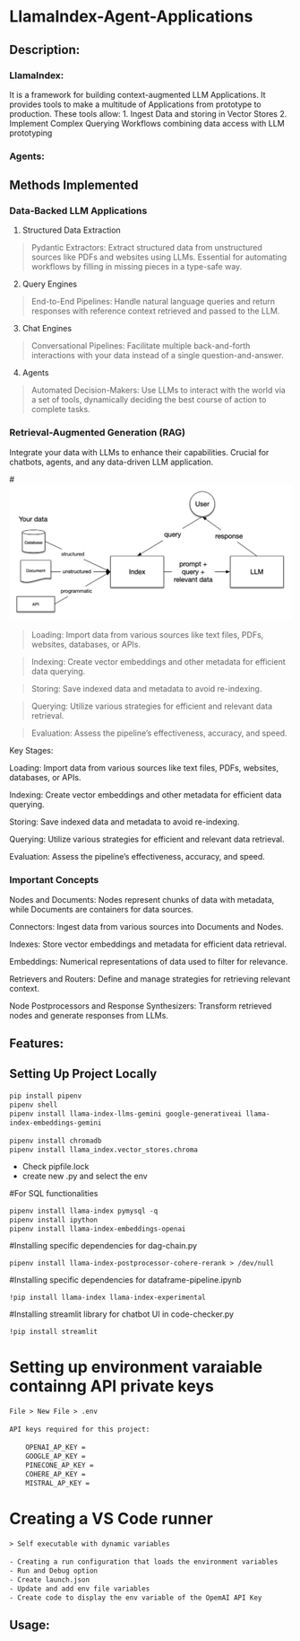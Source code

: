 # LlamaIndex-Agent-Applications




## Description:

### LlamaIndex:

It is a framework for building context-augmented LLM Applications. It provides tools to make a multitude of Applications from prototype to production. These tools allow:
    1. Ingest Data and storing in Vector Stores
    2. Implement Complex Querying Workflows combining data access with LLM prototyping

### Agents:



## Methods Implemented

### Data-Backed LLM Applications

1. Structured Data Extraction

> Pydantic Extractors: Extract structured data from unstructured sources like PDFs and websites using LLMs. Essential for automating workflows by filling in missing pieces in a type-safe way.
   
2. Query Engines

> End-to-End Pipelines: Handle natural language queries and return responses with reference context retrieved and passed to the LLM.
   
3. Chat Engines

> Conversational Pipelines: Facilitate multiple back-and-forth interactions with your data instead of a single question-and-answer.

4. Agents

> Automated Decision-Makers: Use LLMs to interact with the world via a set of tools, dynamically deciding the best course of action to complete tasks.

### Retrieval-Augmented Generation (RAG)
   
Integrate your data with LLMs to enhance their capabilities. Crucial for chatbots, agents, and any data-driven LLM application.

#![ScreenShot](/basic_rag.png)

> Loading: Import data from various sources like text files, PDFs, websites, databases, or APIs.

> Indexing: Create vector embeddings and other metadata for efficient data querying.

> Storing: Save indexed data and metadata to avoid re-indexing.

> Querying: Utilize various strategies for efficient and relevant data retrieval.

> Evaluation: Assess the pipeline’s effectiveness, accuracy, and speed.

Key Stages:

Loading: Import data from various sources like text files, PDFs, websites, databases, or APIs.

Indexing: Create vector embeddings and other metadata for efficient data querying.

Storing: Save indexed data and metadata to avoid re-indexing.

Querying: Utilize various strategies for efficient and relevant data retrieval.

Evaluation: Assess the pipeline’s effectiveness, accuracy, and speed.

### Important Concepts

Nodes and Documents: Nodes represent chunks of data with metadata, while Documents are containers for data sources.

Connectors: Ingest data from various sources into Documents and Nodes.

Indexes: Store vector embeddings and metadata for efficient data retrieval.

Embeddings: Numerical representations of data used to filter for relevance.

Retrievers and Routers: Define and manage strategies for retrieving relevant context.

Node Postprocessors and Response Synthesizers: Transform retrieved nodes and generate responses from LLMs.


## Features:

## Setting Up Project Locally


    pip install pipenv
    pipenv shell
    pipenv install llama-index-llms-gemini google-generativeai llama-index-embeddings-gemini 

    pipenv install chromadb
    pipenv install llama_index.vector_stores.chroma
    
- Check pipfile.lock
- create new .py and select the env

#For SQL functionalities

    pipenv install llama-index pymysql -q
    pipenv install ipython
    pipenv install llama-index-embeddings-openai


#Installing specific dependencies for dag-chain.py

    pipenv install llama-index-postprocessor-cohere-rerank > /dev/null

#Installing specific dependencies for dataframe-pipeline.ipynb

    !pip install llama-index llama-index-experimental

#Installing streamlit library for chatbot UI in code-checker.py

    !pip install streamlit

# Setting up environment varaiable containng API private keys

    File > New File > .env

    API keys required for this project:
    
        OPENAI_AP_KEY =
        GOOGLE_AP_KEY =
        PINECONE_AP_KEY =
        COHERE_AP_KEY =
        MISTRAL_AP_KEY =

# Creating a VS Code runner

    > Self executable with dynamic variables

    - Creating a run configuration that loads the environment variables
    - Run and Debug option
    - Create launch.json
    - Update and add env file variables
    - Create code to display the env variable of the OpemAI API Key

## Usage:
